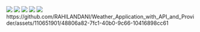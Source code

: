 <img src = "https://github.com/RAHILANDANI/Weather_Application_with_API_and_Provider/blob/master/output/1.png">
<img src = "https://github.com/RAHILANDANI/Weather_Application_with_API_and_Provider/blob/master/output/2.png">
<img src = "https://github.com/RAHILANDANI/Weather_Application_with_API_and_Provider/blob/master/output/3.png">
<img src = "https://github.com/RAHILANDANI/Weather_Application_with_API_and_Provider/blob/master/output/4.png">
<img src = "https://github.com/RAHILANDANI/Weather_Application_with_API_and_Provider/blob/master/output/5.png">
https://github.com/RAHILANDANI/Weather_Application_with_API_and_Provider/assets/110651901/48806a82-7fc1-40b0-9c66-10416898cc61

